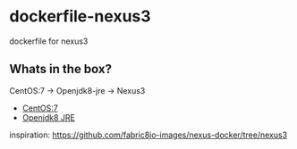 # dockerfile-nexus3
dockerfile for nexus3

## Whats in the box?

CentOS:7 -> Openjdk8-jre -> Nexus3

- [CentOS:7](https://github.com/CentOS/sig-cloud-instance-images/blob/16dab97b0ce72b1db7a2f9b02c76e452cb0a63cb/docker/Dockerfile)
- [Openjdk8 JRE](https://github.com/fabric8io-images/java/blob/master/images/centos/openjdk8/jre/Dockerfile)

inspiration: https://github.com/fabric8io-images/nexus-docker/tree/nexus3
